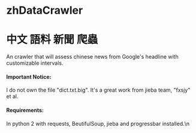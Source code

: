 # zhDataCrawler
# 中文 語料 新聞 爬蟲

An crawler that will assess chinese news from Google's headline with customizable intervals.
#### Important Notice:
I do not own the file "dict.txt.big". It's a great work from jieba team, "fxsjy" et al.
#### Requirements:
In python 2 with requests, BeutifulSoup, jieba and progressbar installed.\n
